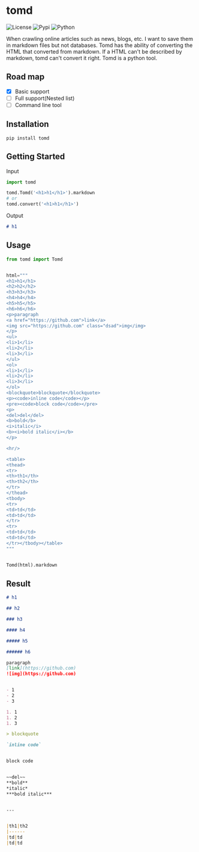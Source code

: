 # tomd

![[License](https://pypi.python.org/pypi/tomd/)](https://img.shields.io/pypi/l/tomd.svg)
![[Pypi](https://pypi.python.org/pypi/tomd/)](https://img.shields.io/pypi/v/tomd.svg)
![[Python](https://pypi.python.org/pypi/tomd/)](https://img.shields.io/pypi/pyversions/tomd.svg)

When crawling online articles such as news, blogs, etc. I want to save them in markdown files but not databases.
Tomd has the ability of converting the HTML that converted from markdown. If a HTML can't be described by markdown, tomd can't convert it right.
Tomd is a python tool.


## Road map

- [x] Basic support
- [ ] Full support(Nested list)
- [ ] Command line tool

## Installation

`pip install tomd`

## Getting Started

Input

```python
import tomd

tomd.Tomd('<h1>h1</h1>').markdown
# or
tomd.convert('<h1>h1</h1>')
```

Output

```markdown
# h1
```

## Usage

```python
from tomd import Tomd


html="""
<h1>h1</h1>
<h2>h2</h2>
<h3>h3</h3>
<h4>h4</h4>
<h5>h5</h5>
<h6>h6</h6>
<p>paragraph
<a href="https://github.com">link</a>
<img src="https://github.com" class="dsad">img</img>
</p>
<ul>
<li>1</li>
<li>2</li>
<li>3</li>
</ul>
<ol>
<li>1</li>
<li>2</li>
<li>3</li>
</ol>
<blockquote>blockquote</blockquote>
<p><code>inline code</code></p>
<pre><code>block code</code></pre>
<p>
<del>del</del>
<b>bold</b>
<i>italic</i>
<b><i>bold italic</i></b>
</p>

<hr/>

<table>
<thead>
<tr>
<th>th1</th>
<th>th2</th>
</tr>
</thead>
<tbody>
<tr>
<td>td</td>
<td>td</td>
</tr>
<tr>
<td>td</td>
<td>td</td>
</tr></tbody></table>
"""


Tomd(html).markdown
```

## Result

```markdown
# h1

## h2

### h3

#### h4

##### h5

###### h6

paragraph
[link](https://github.com)
![img](https://github.com)


- 1
- 2
- 3

1. 1
1. 2
1. 3

> blockquote

`inline code`


block code


~~del~~
**bold**
*italic*
***bold italic***


---


|th1|th2
|------
|td|td
|td|td

```
